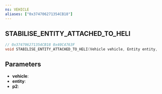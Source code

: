 ```yaml
---
ns: VEHICLE
aliases: ["0x374706271354CB18"]
---
```

## STABILISE_ENTITY_ATTACHED_TO_HELI

```c
// 0x374706271354CB18 0x40C4763F
void STABILISE_ENTITY_ATTACHED_TO_HELI(Vehicle vehicle, Entity entity, float p2);
```


## Parameters
* **vehicle**: 
* **entity**: 
* **p2**: 

